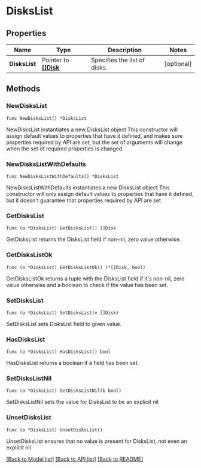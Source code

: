 # DisksList

## Properties

Name | Type | Description | Notes
------------ | ------------- | ------------- | -------------
**DisksList** | Pointer to [**[]Disk**](Disk.md) | Specifies the list of disks. | [optional] 

## Methods

### NewDisksList

`func NewDisksList() *DisksList`

NewDisksList instantiates a new DisksList object
This constructor will assign default values to properties that have it defined,
and makes sure properties required by API are set, but the set of arguments
will change when the set of required properties is changed

### NewDisksListWithDefaults

`func NewDisksListWithDefaults() *DisksList`

NewDisksListWithDefaults instantiates a new DisksList object
This constructor will only assign default values to properties that have it defined,
but it doesn't guarantee that properties required by API are set

### GetDisksList

`func (o *DisksList) GetDisksList() []Disk`

GetDisksList returns the DisksList field if non-nil, zero value otherwise.

### GetDisksListOk

`func (o *DisksList) GetDisksListOk() (*[]Disk, bool)`

GetDisksListOk returns a tuple with the DisksList field if it's non-nil, zero value otherwise
and a boolean to check if the value has been set.

### SetDisksList

`func (o *DisksList) SetDisksList(v []Disk)`

SetDisksList sets DisksList field to given value.

### HasDisksList

`func (o *DisksList) HasDisksList() bool`

HasDisksList returns a boolean if a field has been set.

### SetDisksListNil

`func (o *DisksList) SetDisksListNil(b bool)`

 SetDisksListNil sets the value for DisksList to be an explicit nil

### UnsetDisksList
`func (o *DisksList) UnsetDisksList()`

UnsetDisksList ensures that no value is present for DisksList, not even an explicit nil

[[Back to Model list]](../README.md#documentation-for-models) [[Back to API list]](../README.md#documentation-for-api-endpoints) [[Back to README]](../README.md)


